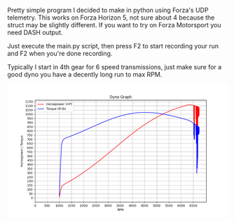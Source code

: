 Pretty simple program I decided to make in python using Forza's UDP telemetry.
This works on Forza Horizon 5, not sure about 4 because the struct may be slightly different.
If you want to try on Forza Motorsport you need DASH output.

Just execute the main.py script, then press F2 to start recording your run and F2 when you're done recording.

Typically I start in 4th gear for 6 speed transmissions, just make sure for a good dyno you have a decently long run to max RPM.

![Alt text](https://github.com/e-Thug/Forza-Dyno/blob/main/Screenshot%202025-01-21%20184158.png)

